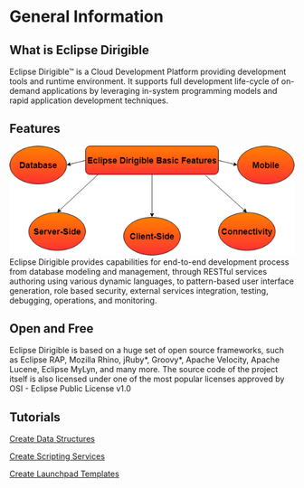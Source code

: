 # General Information

## What is Eclipse Dirigible

Eclipse Dirigible™ is a Cloud Development Platform providing development tools and runtime environment. It supports full development life-cycle of on-demand applications by leveraging in-system programming models and rapid application development techniques.

## Features
![Diagram](Diagram.png)  
Eclipse Dirigible provides capabilities for end-to-end development process from database modeling and management, through RESTful services authoring using various dynamic languages, to pattern-based user interface generation, role based security, external services integration, testing, debugging, operations, and monitoring.

##  Open and Free

Eclipse Dirigible is based on a huge set of open source frameworks, such as Eclipse RAP, Mozilla Rhino, jRuby*, Groovy*, Apache Velocity, Apache Lucene, Eclipse MyLyn, and many more. The source code of the project itself is also licensed under one of the most popular licenses approved by OSI - Eclipse Public License v1.0

## Tutorials
[Create Data Structures](CreateDataStructure.md)

[Create Scripting Services](CreateScriptingService.md)

[Create Launchpad Templates](CreateLaunchpadTemplates.md)
